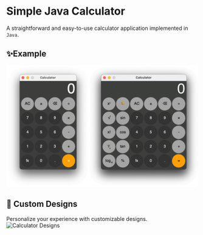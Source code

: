 # Simple Java Calculator
A straightforward and easy-to-use calculator application implemented in ```Java```.
## ✨Example
![Calculator Screenshot](images/calculator-screenshot.png)

## 🎨 Custom Designs
Personalize your experience with customizable designs.
![Calculator Designs](images/calculator-screenshot-designs.png)
